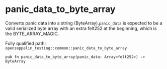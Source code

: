 # panic_data_to_byte_array

Converts panic data into a string (ByteArray).`panic_data` is expected to be a valid serialized byte array with an extra felt252 at the beginning, which is the BYTE_ARRAY_MAGIC.

Fully qualified path: `openzeppelin_testing::common::panic_data_to_byte_array`

<pre><code class="language-rust">pub fn panic_data_to_byte_array(panic_data: Array&lt;felt252&gt;) -&gt; ByteArray</code></pre>

